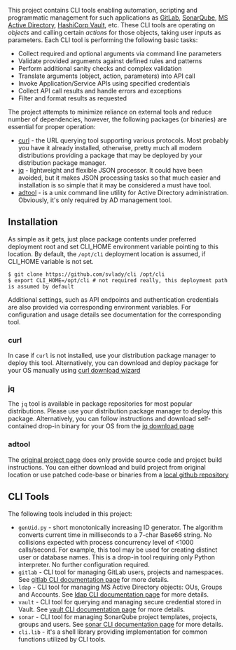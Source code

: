
This project contains CLI tools enabling automation, scripting and programmatic management for such applications as [GitLab](https://about.gitlab.com/), [SonarQube](https://www.sonarqube.org/), [MS Active Directory](https://msdn.microsoft.com/en-us/library/cc223122.aspx), [HashiCorp Vault](https://www.vaultproject.io/), etc. These CLI tools are operating on _objects_ and calling certain _actions_ for those objects, taking user inputs as parameters. Each CLI tool is performing the following basic tasks:

* Collect required and optional arguments via command line parameters
* Validate provided arguments against defined rules and patterns
* Perform additional sanity checks and complex validation
* Translate arguments (object, action, parameters) into API call
* Invoke Application/Service APIs using specified credentials
* Collect API call results and handle errors and exceptions
* Filter and format results as requested

The project attempts to minimize reliance on external tools and reduce number of dependencies, however, the following packages (or binaries) are essential for proper operation:

* [curl](https://curl.haxx.se/) - the URL querying tool supporting various protocols. Most probably you have it already installed, otherwise, pretty much all modern distributions providing a package that may be deployed by your distribution package manager.
* [jq](https://stedolan.github.io/jq/) - lightweight and flexible JSON processor. It could have been avoided, but it makes JSON processing tasks so that much easier and installation is so simple that it may be considered a must have tool.
* [adtool](https://gp2x.org/adtool/) - is a unix command line utility for Active Directory administration. Obviously, it's only required by AD management tool.

## Installation
As simple as it gets, just place package contents under preferred deployment root and set CLI\_HOME environment variable pointing to this location. By default, the `/opt/cli` deployment location is assumed, if CLI\_HOME variable is not set.

```shell
$ git clone https://github.com/svlady/cli /opt/cli
$ export CLI_HOME=/opt/cli # not required really, this deployment path is assumed by default
```

Additional settings, such as API endpoints and authentication credentials are also provided via corresponding environment variables. For configuration and usage details see documentation for the corresponding tool.

### curl
In case if `curl` is not installed, use your distribution package manager to deploy this tool. Alternatively, you can download and deploy package for your OS manually using [curl download wizard](https://curl.haxx.se/dlwiz/?type=bin)

### jq
The `jq` tool is available in package repositories for most popular distributions. Please use your distribution package manager to deploy this package. Alternatively, you can follow instructions and download self-contained drop-in binary for your OS from the [jq download page](https://stedolan.github.io/jq/download/)

### adtool
The [original project page](https://gp2x.org/adtool/) does only provide source code and project build instructions. You can either download and build project from original location or use patched code-base or binaries from a [local github repository](/svlady/adtool)

## CLI Tools

The following tools included in this project:

* `genUid.py` - short monotonically increasing ID generator. The algorithm converts current time in milliseconds to a 7-char Base66 string. No collisions expected with process concurrency level of <1000 calls/second. For example, this tool may be used for creating distinct user or database names. This is a drop-in tool requiring only Python interpreter. No further configuration required.
* `gitlab` - CLI tool for managing GitLab users, projects and namespaces. See [gitlab CLI documentation page](gitlab.README.md) for more details.
* `ldap` - CLI tool for managing MS Active Directory objects: OUs, Groups and Accounts. See [ldap CLI documentation page](ldap.README.md) for more details.
* `vault` - CLI tool for querying and managing secure credential stored in Vault. See [vault CLI documentation page](vault.README.md) for more details.
* `sonar` - CLI tool for managing SonarQube project templates, projects, groups and users. See [sonar CLI documentation page](sonar.README.md) for more details.
* `cli.lib` - it's a shell library providing implementation for common functions utilized by CLI tools.
